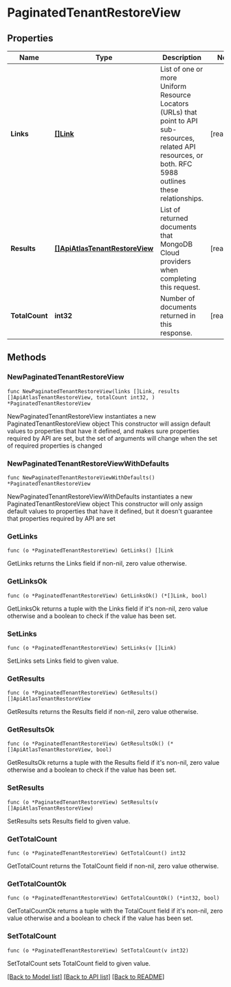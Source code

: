 # PaginatedTenantRestoreView

## Properties

Name | Type | Description | Notes
------------ | ------------- | ------------- | -------------
**Links** | [**[]Link**](Link.md) | List of one or more Uniform Resource Locators (URLs) that point to API sub-resources, related API resources, or both. RFC 5988 outlines these relationships. | [readonly] 
**Results** | [**[]ApiAtlasTenantRestoreView**](ApiAtlasTenantRestoreView.md) | List of returned documents that MongoDB Cloud providers when completing this request. | [readonly] 
**TotalCount** | **int32** | Number of documents returned in this response. | [readonly] 

## Methods

### NewPaginatedTenantRestoreView

`func NewPaginatedTenantRestoreView(links []Link, results []ApiAtlasTenantRestoreView, totalCount int32, ) *PaginatedTenantRestoreView`

NewPaginatedTenantRestoreView instantiates a new PaginatedTenantRestoreView object
This constructor will assign default values to properties that have it defined,
and makes sure properties required by API are set, but the set of arguments
will change when the set of required properties is changed

### NewPaginatedTenantRestoreViewWithDefaults

`func NewPaginatedTenantRestoreViewWithDefaults() *PaginatedTenantRestoreView`

NewPaginatedTenantRestoreViewWithDefaults instantiates a new PaginatedTenantRestoreView object
This constructor will only assign default values to properties that have it defined,
but it doesn't guarantee that properties required by API are set

### GetLinks

`func (o *PaginatedTenantRestoreView) GetLinks() []Link`

GetLinks returns the Links field if non-nil, zero value otherwise.

### GetLinksOk

`func (o *PaginatedTenantRestoreView) GetLinksOk() (*[]Link, bool)`

GetLinksOk returns a tuple with the Links field if it's non-nil, zero value otherwise
and a boolean to check if the value has been set.

### SetLinks

`func (o *PaginatedTenantRestoreView) SetLinks(v []Link)`

SetLinks sets Links field to given value.


### GetResults

`func (o *PaginatedTenantRestoreView) GetResults() []ApiAtlasTenantRestoreView`

GetResults returns the Results field if non-nil, zero value otherwise.

### GetResultsOk

`func (o *PaginatedTenantRestoreView) GetResultsOk() (*[]ApiAtlasTenantRestoreView, bool)`

GetResultsOk returns a tuple with the Results field if it's non-nil, zero value otherwise
and a boolean to check if the value has been set.

### SetResults

`func (o *PaginatedTenantRestoreView) SetResults(v []ApiAtlasTenantRestoreView)`

SetResults sets Results field to given value.


### GetTotalCount

`func (o *PaginatedTenantRestoreView) GetTotalCount() int32`

GetTotalCount returns the TotalCount field if non-nil, zero value otherwise.

### GetTotalCountOk

`func (o *PaginatedTenantRestoreView) GetTotalCountOk() (*int32, bool)`

GetTotalCountOk returns a tuple with the TotalCount field if it's non-nil, zero value otherwise
and a boolean to check if the value has been set.

### SetTotalCount

`func (o *PaginatedTenantRestoreView) SetTotalCount(v int32)`

SetTotalCount sets TotalCount field to given value.



[[Back to Model list]](../README.md#documentation-for-models) [[Back to API list]](../README.md#documentation-for-api-endpoints) [[Back to README]](../README.md)


